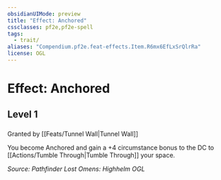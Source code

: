 ```yaml
---
obsidianUIMode: preview
title: "Effect: Anchored"
cssclasses: pf2e,pf2e-spell
tags:
  - trait/
aliases: "Compendium.pf2e.feat-effects.Item.R6mx6EfLxSrQlrRa"
license: OGL
---
```

# Effect: Anchored
## Level 1
### 






Granted by [[Feats/Tunnel Wall|Tunnel Wall]]

You become Anchored and gain a +4 circumstance bonus to the DC to [[Actions/Tumble Through|Tumble Through]] your space.

*Source: Pathfinder Lost Omens: Highhelm*
*OGL*